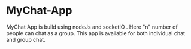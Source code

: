 # MyChat-App
MyChat App is build using nodeJs and socketIO . Here "n" number of people can chat as a group. This app is available for both individual chat and group chat.
